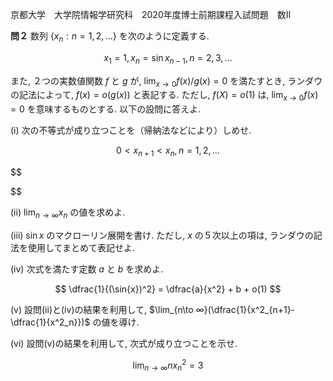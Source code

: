 京都大学　大学院情報学研究科　2020年度博士前期課程入試問題　数II

**問２** 数列 $\{x_n: n = 1,2,...\}$ を次のように定義する.

$$
     x_1 = 1, x_n = \sin{x_{n-1}}, n = 2,3,...
$$

また, ２つの実数値関数 $f$ と $g$ が, $\lim_{x\to 0}f(x)/g(x) = 0$ を満たすとき, ランダウの記法によって, $f(x) = o(g(x))$ と表記する. ただし, $f(X) = o(1)$ は, $\lim_{x\to 0}f(x) = 0$ を意味するものとする. 以下の設問に答えよ.

(i) 次の不等式が成り立つことを（帰納法などにより）しめせ.

$$
    0 < x_{n+1} < x_n, n = 1,2,...
$$

$$
    
$$

(ii) $\lim_{n\to ∞}x_n$ の値を求めよ.

(iii) $\sin{x}$ のマクローリン展開を書け. ただし, $x$ の５次以上の項は, ランダウの記法を使用してまとめて表記せよ.

(iv) 次式を満たす定数 $a$ と $b$ を求めよ.

$$
    \dfrac{1}{(\sin{x})^2} = \dfrac{a}{x^2} + b + o(1)
$$

(v) 設問(ii)と(iv)の結果を利用して, $\lim_{n\to ∞}(\dfrac{1}{x^2_{n+1}-\dfrac{1}{x^2_n}})$ の値を導け.

(vi) 設問(v)の結果を利用して, 次式が成り立つことを示せ.

$$
    \lim_{n\to ∞}nx^2_n = 3
$$
